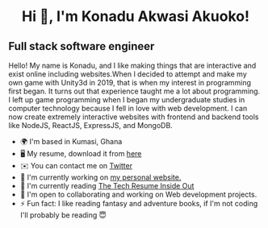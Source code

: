 <h1 align="center">Hi 👋, I'm Konadu Akwasi Akuoko!</h1>

Full stack software engineer
-----------------------------------------------------

Hello! My name is Konadu, and I like making things that are interactive and exist online including websites.When I decided to attempt and make my own game with Unity3d in 2019, that is when my interest in programming first began. It turns out that experience taught me a lot about programming. I left up game programming when I began my undergraduate studies in computer technology because I fell in love with web development. I can now create extremely interactive websites with frontend and backend tools like NodeJS, ReactJS, ExpressJS, and MongoDB.


* 🌍  I'm based in Kumasi, Ghana
* 🖥️  My resume, download it from [here](https://drive.google.com/file/d/1aeFZkRx1IZGdTM_akQEdvaODeGLhXrj3/view?usp=sharing)
* ✉️  You can contact me on [Twitter](https://twitter.com/akuoko_konadu)
* 🚀  I'm currently working on [my personal website.](https://konadu.netlify.app)
* 🧠  I'm currently reading [The Tech Resume Inside Out](https://thetechresume.com/)
* 🤝  I'm open to collaborating and working on Web development projects.
* ⚡   Fun fact: I like reading fantasy and adventure books, if I'm not coding I'll probably be reading 😇


